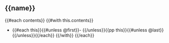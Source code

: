 ## {{name}}
{{#each contents}}
    {{#with this.contents}}
- {{#each this}}{{#unless @first}}- {{/unless}}{{pp this}}{{#unless @last}} {{/unless}}{{/each}}
    {{/with}}
{{/each}}